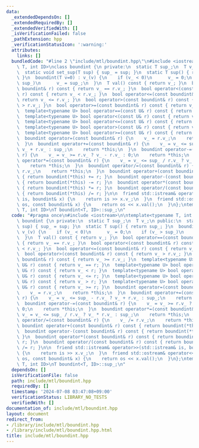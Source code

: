 ```yaml
---
data:
  _extendedDependsOn: []
  _extendedRequiredBy: []
  _extendedVerifiedWith: []
  _isVerificationFailed: false
  _pathExtension: hpp
  _verificationStatusIcon: ':warning:'
  attributes:
    links: []
  bundledCode: "#line 2 \"include/mtl/boundint.hpp\"\n#include <iostream>\n\ntemplate<typename\
    \ T, int ID>\nclass boundint {\n private:\n  static T sup_;\n  T v_;\n public:\n\
    \  static void set_sup(T sup) { sup_ = sup; }\n  static T sup() { return sup_;\
    \ }\n  boundint(T v=0) : v_(v) {\n    if (v_ < 0)\n      v_ = 0;\n    if (v_ >\
    \ sup_)\n      v_ = sup_;\n  }\n  T val() const { return v_; }\n  bool operator==(const\
    \ boundint& r) const { return v_ == r.v_; }\n  bool operator<(const boundint&\
    \ r) const { return v_ < r.v_; }\n  bool operator<=(const boundint& r) const {\
    \ return v_ <= r.v_; }\n  bool operator>(const boundint& r) const { return v_\
    \ > r.v_; }\n  bool operator>=(const boundint& r) const { return v_ >= r.v_; }\n\
    \  template<typename U> bool operator==(const U& r) const { return v_ == r; }\n\
    \  template<typename U> bool operator<(const U& r) const { return v_ < r; }\n\
    \  template<typename U> bool operator<=(const U& r) const { return v_ <= r; }\n\
    \  template<typename U> bool operator>(const U& r) const { return v_ > r; }\n\
    \  template<typename U> bool operator>=(const U& r) const { return v_ >= r; }\n\
    \  boundint operator=(const boundint& r) {\n    v_ = r.v_;\n    return *this;\n\
    \  }\n  boundint operator+=(const boundint& r) {\n    v_ = v_ <= sup_ - r.v_ ?\
    \ v_ + r.v_ : sup_;\n    return *this;\n  }\n  boundint operator-=(const boundint&\
    \ r) {\n    v_ = v_ >= r.v_ ? v_ - r.v_ : 0;\n    return *this;\n  }\n  boundint\
    \ operator*=(const boundint& r) {\n    v_ = v_ <= sup_ / r.v_ ? v_ * r.v_ : sup_;\n\
    \    return *this;\n  }\n  boundint operator/=(const boundint& r) {\n    v_ /=\
    \ r.v_;\n    return *this;\n  }\n  boundint operator+(const boundint& r) const\
    \ { return boundint(*this) += r; }\n  boundint operator-(const boundint& r) const\
    \ { return boundint(*this) -= r; }\n  boundint operator*(const boundint& r) const\
    \ { return boundint(*this) *= r; }\n  boundint operator/(const boundint& r) const\
    \ { return boundint(*this) /= r; }\n\n  friend std::istream& operator>>(std::istream&\
    \ is, boundint& x) {\n    return is >> x.v_;\n  }\n  friend std::ostream& operator<<(std::ostream&\
    \ os, const boundint& x) {\n    return os << x.val();\n  }\n};\ntemplate<typename\
    \ T, int ID>\nT boundint<T, ID>::sup_;\n"
  code: "#pragma once\n#include <iostream>\n\ntemplate<typename T, int ID>\nclass\
    \ boundint {\n private:\n  static T sup_;\n  T v_;\n public:\n  static void set_sup(T\
    \ sup) { sup_ = sup; }\n  static T sup() { return sup_; }\n  boundint(T v=0) :\
    \ v_(v) {\n    if (v_ < 0)\n      v_ = 0;\n    if (v_ > sup_)\n      v_ = sup_;\n\
    \  }\n  T val() const { return v_; }\n  bool operator==(const boundint& r) const\
    \ { return v_ == r.v_; }\n  bool operator<(const boundint& r) const { return v_\
    \ < r.v_; }\n  bool operator<=(const boundint& r) const { return v_ <= r.v_; }\n\
    \  bool operator>(const boundint& r) const { return v_ > r.v_; }\n  bool operator>=(const\
    \ boundint& r) const { return v_ >= r.v_; }\n  template<typename U> bool operator==(const\
    \ U& r) const { return v_ == r; }\n  template<typename U> bool operator<(const\
    \ U& r) const { return v_ < r; }\n  template<typename U> bool operator<=(const\
    \ U& r) const { return v_ <= r; }\n  template<typename U> bool operator>(const\
    \ U& r) const { return v_ > r; }\n  template<typename U> bool operator>=(const\
    \ U& r) const { return v_ >= r; }\n  boundint operator=(const boundint& r) {\n\
    \    v_ = r.v_;\n    return *this;\n  }\n  boundint operator+=(const boundint&\
    \ r) {\n    v_ = v_ <= sup_ - r.v_ ? v_ + r.v_ : sup_;\n    return *this;\n  }\n\
    \  boundint operator-=(const boundint& r) {\n    v_ = v_ >= r.v_ ? v_ - r.v_ :\
    \ 0;\n    return *this;\n  }\n  boundint operator*=(const boundint& r) {\n   \
    \ v_ = v_ <= sup_ / r.v_ ? v_ * r.v_ : sup_;\n    return *this;\n  }\n  boundint\
    \ operator/=(const boundint& r) {\n    v_ /= r.v_;\n    return *this;\n  }\n \
    \ boundint operator+(const boundint& r) const { return boundint(*this) += r; }\n\
    \  boundint operator-(const boundint& r) const { return boundint(*this) -= r;\
    \ }\n  boundint operator*(const boundint& r) const { return boundint(*this) *=\
    \ r; }\n  boundint operator/(const boundint& r) const { return boundint(*this)\
    \ /= r; }\n\n  friend std::istream& operator>>(std::istream& is, boundint& x)\
    \ {\n    return is >> x.v_;\n  }\n  friend std::ostream& operator<<(std::ostream&\
    \ os, const boundint& x) {\n    return os << x.val();\n  }\n};\ntemplate<typename\
    \ T, int ID>\nT boundint<T, ID>::sup_;\n"
  dependsOn: []
  isVerificationFile: false
  path: include/mtl/boundint.hpp
  requiredBy: []
  timestamp: '2024-07-08 03:47:08+09:00'
  verificationStatus: LIBRARY_NO_TESTS
  verifiedWith: []
documentation_of: include/mtl/boundint.hpp
layout: document
redirect_from:
- /library/include/mtl/boundint.hpp
- /library/include/mtl/boundint.hpp.html
title: include/mtl/boundint.hpp
---
```

